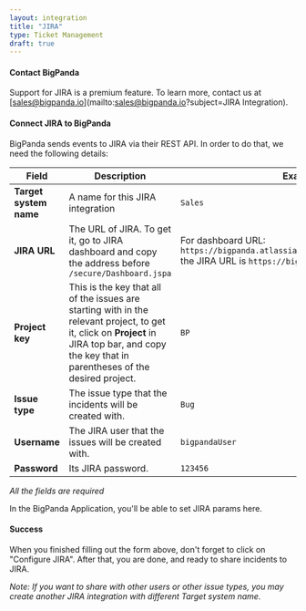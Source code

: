 ```yaml
---
layout: integration 
title: "JIRA"
type: Ticket Management
draft: true
---
```


#### Contact BigPanda
Support for JIRA is a premium feature. To learn more, contact us at [sales@bigpanda.io](mailto:sales@bigpanda.io?subject=JIRA Integration).

<!-- section-separator -->
#### Connect JIRA to BigPanda

BigPanda sends events to JIRA via their REST API. In order to do that, we need the following details:

|Field|Description|Example|
|-----|-----------|-------|
|**Target system name**|A name for this JIRA integration|`Sales`|
|**JIRA URL**|The URL of JIRA. To get it, go to JIRA dashboard and copy the address before `/secure/Dashboard.jspa`|For dashboard URL: `https://bigpanda.atlassian.net/secure/Dashboard.jspa` the JIRA URL is `https://bigpanda.atlassian.net`|
|**Project key**|This is the key that all of the issues are starting with in the relevant project, to get it, click on **Project** in JIRA top bar, and copy the key that in parentheses of the desired project.|`BP`|
|**Issue type**|The issue type that the incidents will be created with.|`Bug`|
|**Username**|The JIRA user that the issues will be created with.|`bigpandaUser`|
|**Password**|Its JIRA password.|`123456`|

<!-- app-only-start -->

<!-- include 'integrations/jira/jira' -->
*All the fields are required*

<!-- app-only-end -->

<!-- docs-only-start -->

In the BigPanda Application, you'll be able to set JIRA params here.

<!-- docs-only-end -->

<!-- section-separator -->
#### Success
When you finished filling out the form above, don't forget to click on "Configure JIRA". After that, you are done, and ready to share incidents to JIRA.

*Note: If you want to share with other users or other issue types, you may create another JIRA integration with different Target system name.*
